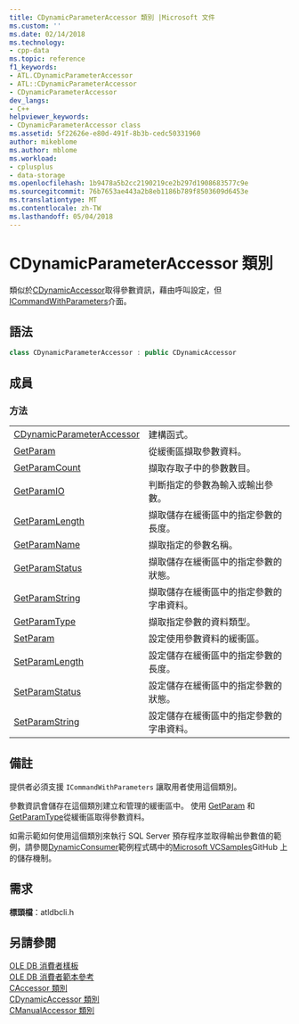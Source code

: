 ```yaml
---
title: CDynamicParameterAccessor 類別 |Microsoft 文件
ms.custom: ''
ms.date: 02/14/2018
ms.technology:
- cpp-data
ms.topic: reference
f1_keywords:
- ATL.CDynamicParameterAccessor
- ATL::CDynamicParameterAccessor
- CDynamicParameterAccessor
dev_langs:
- C++
helpviewer_keywords:
- CDynamicParameterAccessor class
ms.assetid: 5f22626e-e80d-491f-8b3b-cedc50331960
author: mikeblome
ms.author: mblome
ms.workload:
- cplusplus
- data-storage
ms.openlocfilehash: 1b9478a5b2cc2190219ce2b297d1908683577c9e
ms.sourcegitcommit: 76b7653ae443a2b8eb1186b789f8503609d6453e
ms.translationtype: MT
ms.contentlocale: zh-TW
ms.lasthandoff: 05/04/2018
---
```

# <a name="cdynamicparameteraccessor-class"></a>CDynamicParameterAccessor 類別

類似於[CDynamicAccessor](../../data/oledb/cdynamicaccessor-class.md)取得參數資訊，藉由呼叫設定，但[ICommandWithParameters](/sql/relational-databases/native-client-ole-db-interfaces/icommandwithparameters)介面。

## <a name="syntax"></a>語法

```cpp
class CDynamicParameterAccessor : public CDynamicAccessor
```

## <a name="members"></a>成員

### <a name="methods"></a>方法

|||
|-|-|
|[CDynamicParameterAccessor](../../data/oledb/cdynamicparameteraccessor-cdynamicparameteraccessor.md)|建構函式。|
|[GetParam](../../data/oledb/cdynamicparameteraccessor-getparam.md)|從緩衝區擷取參數資料。|
|[GetParamCount](../../data/oledb/cdynamicparameteraccessor-getparamcount.md)|擷取存取子中的參數數目。|
|[GetParamIO](../../data/oledb/cdynamicparameteraccessor-getparamio.md)|判斷指定的參數為輸入或輸出參數。|
|[GetParamLength](../../data/oledb/cdynamicparameteraccessor-getparamlength.md)|擷取儲存在緩衝區中的指定參數的長度。|
|[GetParamName](../../data/oledb/cdynamicparameteraccessor-getparamname.md)|擷取指定的參數名稱。|
|[GetParamStatus](../../data/oledb/cdynamicparameteraccessor-getparamstatus.md)|擷取儲存在緩衝區中的指定參數的狀態。|
|[GetParamString](../../data/oledb/cdynamicparameteraccessor-getparamstring.md)|擷取儲存在緩衝區中的指定參數的字串資料。|
|[GetParamType](../../data/oledb/cdynamicparameteraccessor-getparamtype.md)|擷取指定參數的資料類型。|
|[SetParam](../../data/oledb/cdynamicparameteraccessor-setparam.md)|設定使用參數資料的緩衝區。|
|[SetParamLength](../../data/oledb/cdynamicparameteraccessor-setparamlength.md)|設定儲存在緩衝區中的指定參數的長度。|
|[SetParamStatus](../../data/oledb/cdynamicparameteraccessor-setparamstatus.md)|設定儲存在緩衝區中的指定參數的狀態。|
|[SetParamString](../../data/oledb/cdynamicparameteraccessor-setparamstring.md)|設定儲存在緩衝區中的指定參數的字串資料。|

## <a name="remarks"></a>備註

提供者必須支援 `ICommandWithParameters` 讓取用者使用這個類別。

參數資訊會儲存在這個類別建立和管理的緩衝區中。 使用 [GetParam](../../data/oledb/cdynamicparameteraccessor-getparam.md) 和 [GetParamType](../../data/oledb/cdynamicparameteraccessor-getparamtype.md)從緩衝區取得參數資料。

如需示範如何使用這個類別來執行 SQL Server 預存程序並取得輸出參數值的範例，請參閱[DynamicConsumer](https://github.com/Microsoft/VCSamples/tree/master/VC2008Samples/ATL/OLEDB/Consumer/DynamicConsumer)範例程式碼中的[Microsoft VCSamples](https://github.com/Microsoft/VCSamples)GitHub 上的儲存機制。

## <a name="requirements"></a>需求

**標頭檔**：atldbcli.h

## <a name="see-also"></a>另請參閱

[OLE DB 消費者樣板](../../data/oledb/ole-db-consumer-templates-cpp.md)  
[OLE DB 消費者範本參考](../../data/oledb/ole-db-consumer-templates-reference.md)  
[CAccessor 類別](../../data/oledb/caccessor-class.md)  
[CDynamicAccessor 類別](../../data/oledb/cdynamicaccessor-class.md)  
[CManualAccessor 類別](../../data/oledb/cmanualaccessor-class.md)  

